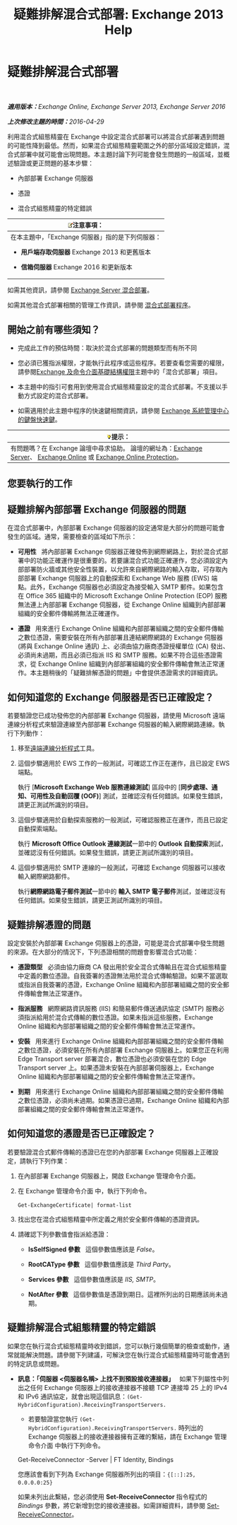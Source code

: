 ﻿---
title: '疑難排解混合式部署: Exchange 2013 Help'
TOCTitle: 疑難排解混合式部署
ms:assetid: bbae72f3-6a1e-4cbf-80da-d8f73d969c6b
ms:mtpsurl: https://technet.microsoft.com/zh-tw/library/JJ659053(v=EXCHG.150)
ms:contentKeyID: 50474708
ms.date: 01/11/2018
mtps_version: v=EXCHG.150
ms.translationtype: HT
---

# 疑難排解混合式部署

 

_<strong>適用版本：</strong>Exchange Online, Exchange Server 2013, Exchange Server 2016_

_<strong>上次修改主題的時間：</strong>2016-04-29_

利用混合式組態精靈在 Exchange 中設定混合式部署可以將混合式部署遇到問題的可能性降到最低。然而，如果混合式組態精靈範圍之外的部分區域設定錯誤，混合式部署中就可能會出現問題。本主題討論下列可能會發生問題的一般區域，並概述驗證或更正問題的基本步驟：

  - 內部部署 Exchange 伺服器

  - 憑證

  - 混合式組態精靈的特定錯誤

<table>
<colgroup>
<col style="width: 100%" />
</colgroup>
<thead>
<tr class="header">
<th><img src="images/JJ150559.note(EXCHG.150).gif" title="注意事項" alt="注意事項" />注意事項：</th>
</tr>
</thead>
<tbody>
<tr class="odd">
<td>在本主題中，「Exchange 伺服器」指的是下列伺服器：
<ul>
<li><p><strong>用戶端存取伺服器</strong> Exchange 2013 和更舊版本</p></li>
<li><p><strong>信箱伺服器</strong> Exchange 2016 和更新版本</p></li>
</ul></td>
</tr>
</tbody>
</table>


如需其他資訊，請參閱 [Exchange Server 混合部署](exchange-server-hybrid-deployments-exchange-2013-help.md)。

如需其他混合式部署相關的管理工作資訊，請參閱 [混合式部署程序](hybrid-deployment-procedures-exchange-2013-help.md)。

## 開始之前有哪些須知？

  - 完成此工作的預估時間：取決於混合式部署的問題類型而有所不同

  - 您必須已獲指派權限，才能執行此程序或這些程序。若要查看您需要的權限，請參閱[Exchange 及命令介面基礎結構權限](https://technet.microsoft.com/zh-tw/library/dd638114\(v=exchg.150\))主題中的「混合式部署」項目。

  - 本主題中的指引可套用到使用混合式組態精靈設定的混合式部署。不支援以手動方式設定的混合式部署。

  - 如需適用於此主題中程序的快速鍵相關資訊，請參閱 [Exchange 系統管理中心的鍵盤快速鍵](https://technet.microsoft.com/zh-tw/library/jj150484\(v=exchg.150\))。

<table>
<thead>
<tr class="header">
<th><img src="images/JJ906432.tip(EXCHG.150).gif" title="提示" alt="提示" />提示：</th>
</tr>
</thead>
<tbody>
<tr class="odd">
<td>有問題嗎？在 Exchange 論壇中尋求協助。 論壇的網址為：<a href="https://go.microsoft.com/fwlink/p/?linkid=60612">Exchange Server</a>、 <a href="https://go.microsoft.com/fwlink/p/?linkid=267542">Exchange Online</a> 或 <a href="https://go.microsoft.com/fwlink/p/?linkid=285351">Exchange Online Protection</a>。</td>
</tr>
</tbody>
</table>


## 您要執行的工作

## 疑難排解內部部署 Exchange 伺服器的問題

在混合式部署中，內部部署 Exchange 伺服器的設定通常是大部分的問題可能會發生的區域。通常，需要檢查的區域如下所示：

  - **可用性**   將內部部署 Exchange 伺服器正確發佈到網際網路上，對於混合式部署中的功能正確運作是很重要的。若要讓混合式功能正確運作，您必須設定內部部署防火牆或其他安全性裝置，以允許來自網際網路的輸入存取，可存取內部部署 Exchange 伺服器上的自動探索和 Exchange Web 服務 (EWS) 端點。此外，Exchange 伺服器也必須設定為接受輸入 SMTP 郵件。如果包含在 Office 365 組織中的 Microsoft Exchange Online Protection (EOP) 服務無法連上內部部署 Exchange 伺服器，從 Exchange Online 組織到內部部署組織的安全郵件傳輸將無法正確運作。

  - **憑證**   用來進行 Exchange Online 組織和內部部署組織之間的安全郵件傳輸之數位憑證，需要安裝在所有內部部署且連結網際網路的 Exchange 伺服器 (將與 Exchange Online 通訊) 上、必須由協力廠商憑證授權單位 (CA) 發出、必須尚未過期，而且必須已指派 IIS 和 SMTP 服務。如果不符合這些憑證需求，從 Exchange Online 組織到內部部署組織的安全郵件傳輸會無法正常運作。本主題稍後的「疑難排解憑證的問題」中會提供憑證需求的詳細資訊。

## 如何知道您的 Exchange 伺服器是否已正確設定？

若要驗證您已成功發佈您的內部部署 Exchange 伺服器，請使用 Microsoft 遠端連線分析程式來驗證連線至內部部署 Exchange 伺服器的輸入網際網路連線。執行下列動作：

1.  移至[遠端連線分析程式](https://www.testexchangeconnectivity.com/)工具。

2.  這個步驟適用於 EWS 工作的一般測試，可確認工作正在運作，且已設定 EWS 端點。
    
    執行 \[**Microsoft Exchange Web 服務連線測試**\] 區段中的 \[**同步處理、通知、可用性及自動回覆 (OOF)**\] 測試，並確認沒有任何錯誤。如果發生錯誤，請更正測試所識別的項目。

3.  這個步驟適用於自動探索服務的一般測試，可確認服務正在運作，而且已設定自動探索端點。
    
    執行 **Microsoft Office Outlook 連線測試**一節中的 **Outlook 自動探索**測試，並確認沒有任何錯誤。如果發生錯誤，請更正測試所識別的項目。

4.  這個步驟適用於 SMTP 連線的一般測試，可確認 Exchange 伺服器可以接收輸入網際網路郵件。
    
    執行**網際網路電子郵件測試**一節中的 **輸入 SMTP 電子郵件**測試，並確認沒有任何錯誤。如果發生錯誤，請更正測試所識別的項目。

## 疑難排解憑證的問題

設定安裝於內部部署 Exchange 伺服器上的憑證，可能是混合式部署中發生問題的來源。在大部分的情況下，下列憑證相關的問題會影響混合式功能：

  - **憑證類型**   必須由協力廠商 CA 發出用於安全混合式傳輸且在混合式組態精靈中定義的數位憑證。自我簽署的憑證無法用於混合式傳輸驗證。如果不當選取或指派自我簽署的憑證，Exchange Online 組織和內部部署組織之間的安全郵件傳輸會無法正常運作。

  - **指派服務**   網際網路資訊服務 (IIS) 和簡易郵件傳送通訊協定 (SMTP) 服務必須指派給用於混合式傳輸的數位憑證。如果未指派這些服務，Exchange Online 組織和內部部署組織之間的安全郵件傳輸會無法正常運作。

  - **安裝**   用來進行 Exchange Online 組織和內部部署組織之間的安全郵件傳輸之數位憑證，必須安裝在所有內部部署 Exchange 伺服器上。如果您正在利用 Edge Transport server 部署混合，數位憑證也必須安裝在您的 Edge Transport server 上。如果憑證未安裝在內部部署伺服器上，Exchange Online 組織和內部部署組織之間的安全郵件傳輸會無法正常運作。

  - **到期**   用來進行 Exchange Online 組織和內部部署組織之間的安全郵件傳輸之數位憑證，必須尚未過期。如果憑證已過期，Exchange Online 組織和內部部署組織之間的安全郵件傳輸會無法正常運作。

## 如何知道您的憑證是否已正確設定？

若要驗證混合式郵件傳輸的憑證已在您的內部部署 Exchange 伺服器上正確設定，請執行下列作業：

1.  在內部部署 Exchange 伺服器上，開啟 Exchange 管理命令介面。

2.  在 Exchange 管理命令介面 中，執行下列命令。
    
        Get-ExchangeCertificate| format-list

3.  找出您在混合式組態精靈中所定義之用於安全郵件傳輸的憑證資訊。

4.  請確認下列參數值會指派給憑證：
    
      - **IsSelfSigned 參數**   這個參數值應該是 *False*。
    
      - **RootCAType 參數**   這個參數值應該是 *Third Party*。
    
      - **Services 參數**   這個參數值應該是 *IIS, SMTP*。
    
      - **NotAfter 參數**   這個參數值是憑證到期日。這裡所列出的日期應該尚未過期。

## 疑難排解混合式組態精靈的特定錯誤

如果您在執行混合式組態精靈時收到錯誤，您可以執行幾個簡單的檢查或動作，通常就能解決問題。請參閱下列建議，可解決您在執行混合式組態精靈時可能會遇到的特定訊息或問題。

  - **訊息：「伺服器 \<伺服器名稱\> 上找不到預設接收連接器」**   如果下列屬性中列出之任何 Exchange 伺服器上的接收連接器不接聽 TCP 連接埠 25 上的 IPv4 和 IPv6 通訊協定，就會出現這個訊息：`(Get-HybridConfiguration).ReceivingTransportServers.`
    
      -    若要驗證當您執行 `(Get-HybridConfiguration).ReceivingTransportServers.` 時列出的 Exchange 伺服器上的接收連接器擁有正確的繫結，請在 Exchange 管理命令介面 中執行下列命令。
        
      Get-ReceiveConnector -Server <Server Name> | FT Identity, Bindings
        
      您應該會看到下列為 Exchange 伺服器所列出的項目：`{[::]:25, 0.0.0.0:25}`
        
      如果未列出此繫結，您必須使用 **Set-ReceiveConnector** 指令程式的 *Bindings* 參數，將它新增到您的接收連接器。如需詳細資料，請參閱 [Set-ReceiveConnector](https://technet.microsoft.com/zh-tw/library/bb125140\(v=exchg.150\))。

